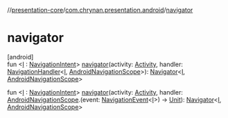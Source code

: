 //[presentation-core](../../index.md)/[com.chrynan.presentation.android](index.md)/[navigator](navigator.md)

# navigator

[android]\
fun &lt;[I](navigator.md) : [NavigationIntent](../../../presentation-core/presentation-core/com.chrynan.presentation/-navigation-intent/index.md)&gt; [navigator](navigator.md)(activity: [Activity](https://developer.android.com/reference/kotlin/android/app/Activity.html), handler: [NavigationHandler](../../../presentation-core/presentation-core/com.chrynan.presentation/-navigation-handler/index.md)&lt;[I](navigator.md), [AndroidNavigationScope](-android-navigation-scope/index.md)&gt;): [Navigator](../../../presentation-core/presentation-core/com.chrynan.presentation/-navigator/index.md)&lt;[I](navigator.md), [AndroidNavigationScope](-android-navigation-scope/index.md)&gt;

fun &lt;[I](navigator.md) : [NavigationIntent](../../../presentation-core/presentation-core/com.chrynan.presentation/-navigation-intent/index.md)&gt; [navigator](navigator.md)(activity: [Activity](https://developer.android.com/reference/kotlin/android/app/Activity.html), handler: [AndroidNavigationScope](-android-navigation-scope/index.md).(event: [NavigationEvent](../../../presentation-core/presentation-core/com.chrynan.presentation/-navigation-event/index.md)&lt;[I](navigator.md)&gt;) -&gt; [Unit](https://kotlinlang.org/api/latest/jvm/stdlib/kotlin/-unit/index.html)): [Navigator](../../../presentation-core/presentation-core/com.chrynan.presentation/-navigator/index.md)&lt;[I](navigator.md), [AndroidNavigationScope](-android-navigation-scope/index.md)&gt;

